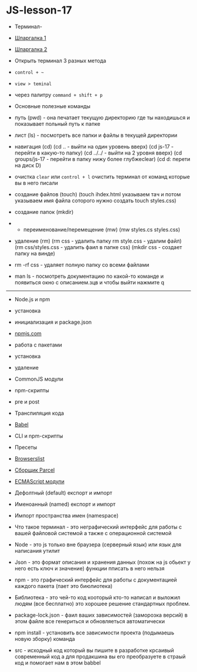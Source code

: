 # JS-lesson-17
 
- Терминал-
- [Шпаргалка 1](https://tproger.ru/translation/bash-cheatsheet/)
- [Шпаргалка 2](https://harb.com/ru/company/ruvds/blog/445270/)

- Открыть терминал 3 разных метода
- `control + ~` 
- `view > teminal`
- через палитру `command + shift + p`

- Основные полезные команды
- путь (pwd) - она печатает текущую директорию где ты находишься и показывает польный путь к папке
- лист (ls) - посмотреть все папки и файлы в текущей директории

- навигация (cd) 
(cd .. - выйти на один уровень вверх) 
(cd js-17 - перейти в какую-то папку) 
(cd ../../ - выйти на 2 уровня вверх) 
(cd groups/js-17 - перейти в папку нижу более глубжеclear)
(cd d: перети на диск D)

- очистка `clear` или `control + l` очистить терминал от команд которые вы в него писали
- создание файлов (touch) (touch ihdex.html указываем тач и потом указываем имя файла соторого нужно создать touch styles.css)
- создание папок (mkdir)
- - переименование/перемещение (mw) (mw styles.cs styles.css)

- удаление (rm) 
(rm css - удалить папку rm style.css - удалим файл) 
(rm css/styles.css - удалить фаил в папке css) 
(mkdir css - создает папку на винде)

- rm -rf css - удаляет полную папку со всеми файлами
- man ls - посмотреть документацию по какой-то команде и появиться окно с описанием.зцв и чтобы выйти нажмите q

________________________________________________________________________________________________________________

- Node.js и npm
- установка 
- инициализация и package.json
- [npmjs.com](https://www.npmjs.com/)
- работа с пакетами
- установка
- удаление
- CommonJS модули
- npm-скрипты
- pre и post

- Транспиляция кода
- [Babel](https://babeljs.io/)
- CLI и npm-скрипты
- Пресеты
- [Browserslist](https://github.com/browserslist/browserslist)

- [Сборщик Parcel](https://)
- [ECMAScript модули](https://exploringjs.com/es6/ch_modules.html)
- Дефолтный (default) експорт и импорт
- Именоанный (named) експорт и импорт
- Импорт пространства имен (namespace)


- Что такое терминал - это неграфический интерфейс для работы с вашей файловой системой а также с операционной системой
- Node - это js только вне браузера (серверный язык) или язык для написания утилит
- Json - это формат описания и хранения данных (похож на js обьект у него есть ключ и значение) функции пписать в него нельзя
- npm - это графический интерфейс для работы с документацией каждого пакета (пает это биюлиотека)
- Библиотека - это чей-то код кооторый кто-то написал и выложил людям (все бесплатно) это хорошее решение стандартных проблем.
- package-lock.json - фаил ваших зависимостей (заморозка версий) в этом файле все генериться и обновляеться автоматически

- npm install - установить все зависимости проекта (подымаешь новую зборку) команда 

- src - исходный код который вы пишите в разработке крсаивый современный код
а для продакшина вы его преобразуете в страый код и помогает нам в этом babbel